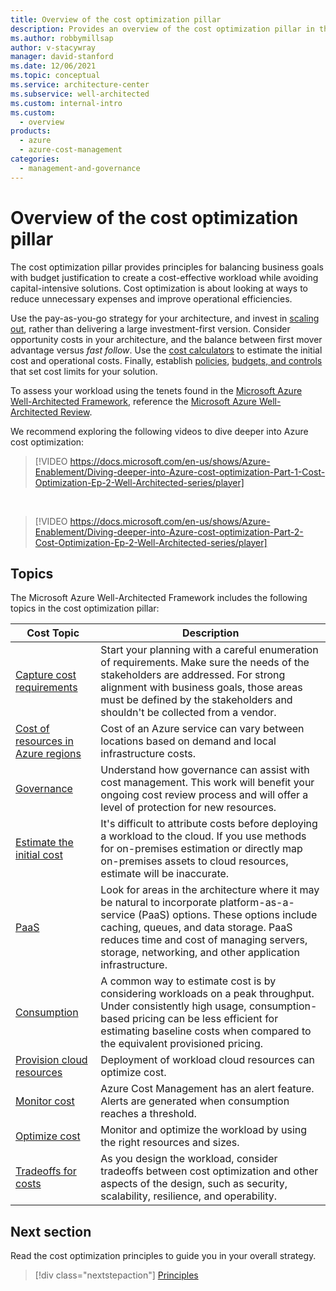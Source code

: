 ```yaml
---
title: Overview of the cost optimization pillar
description: Provides an overview of the cost optimization pillar in the Azure Well-Architected Framework.
ms.author: robbymillsap
author: v-stacywray
manager: david-stanford
ms.date: 12/06/2021
ms.topic: conceptual
ms.service: architecture-center
ms.subservice: well-architected
ms.custom: internal-intro
ms.custom:
  - overview
products:
  - azure
  - azure-cost-management
categories:
  - management-and-governance
---
```


# Overview of the cost optimization pillar

The cost optimization pillar provides principles for balancing business goals with budget justification to create a cost-effective workload while avoiding capital-intensive solutions. Cost optimization is about looking at ways to reduce unnecessary expenses and improve operational efficiencies.

Use the pay-as-you-go strategy for your architecture, and invest in [scaling out](optimize-autoscale.md), rather than delivering a large investment-first version. Consider opportunity costs in your architecture, and the balance between first mover advantage versus *fast follow*. Use the [cost calculators](https://azure.microsoft.com/pricing/calculator/) to estimate the initial cost and operational costs. Finally, establish [policies](principles.md), [budgets, and controls](monitor-alert.md) that set cost limits for your solution.

To assess your workload using the tenets found in the [Microsoft Azure Well-Architected Framework](/azure/architecture/framework/), reference the [Microsoft Azure Well-Architected Review](/assessments/?id=azure-architecture-review&mode=pre-assessment).

We recommend exploring the following videos to dive deeper into Azure cost optimization:

<!-- markdownlint-disable MD034 -->

> [!VIDEO https://docs.microsoft.com/en-us/shows/Azure-Enablement/Diving-deeper-into-Azure-cost-optimization-Part-1-Cost-Optimization-Ep-2-Well-Architected-series/player]
<br>

> [!VIDEO https://docs.microsoft.com/en-us/shows/Azure-Enablement/Diving-deeper-into-Azure-cost-optimization-Part-2-Cost-Optimization-Ep-2-Well-Architected-series/player]

<!-- markdownlint-enable MD034 -->

## Topics

The Microsoft Azure Well-Architected Framework includes the following topics in the cost optimization pillar:

| Cost Topic | Description |
|------------|-------------|
|[Capture cost requirements](./design-capture-requirements.md)| Start your planning with a careful enumeration of requirements. Make sure the needs of the stakeholders are addressed. For strong alignment with business goals, those areas must be defined by the stakeholders and shouldn't be collected from a vendor.|
|[Cost of resources in Azure regions](./design-regions.md)|Cost of an Azure service can vary between locations based on demand and local infrastructure costs.|
|[Governance](./design-resources.md)| Understand how governance can assist with cost management. This work will benefit your ongoing cost review process and will offer a level of protection for new resources.|
|[Estimate the initial cost](./design-initial-estimate.md)|It's difficult to attribute costs before deploying a workload to the cloud. If you use methods for on-premises estimation or directly map on-premises assets to cloud resources, estimate will be inaccurate.|
|[PaaS](./design-paas.md)| Look for areas in the architecture where it may be natural to incorporate platform-as-a-service (PaaS) options. These options include caching, queues, and data storage. PaaS reduces time and cost of managing servers, storage, networking, and other application infrastructure.|
|[Consumption](./design-price.md)|A common way to estimate cost is by considering workloads on a peak throughput. Under consistently high usage, consumption-based pricing can be less efficient for estimating baseline costs when compared to the equivalent provisioned pricing.|
|[Provision cloud resources](./provision-checklist.md)|Deployment of workload cloud resources can optimize cost.|
|[Monitor cost](./monitor-alert.md)|Azure Cost Management has an alert feature. Alerts are generated when consumption reaches a threshold.|
|[Optimize cost](./optimize-checklist.md)|Monitor and optimize the workload by using the right resources and sizes.
|[Tradeoffs for costs](./tradeoffs.md)|As you design the workload, consider tradeoffs between cost optimization and other aspects of the design, such as security, scalability, resilience, and operability.

## Next section

Read the cost optimization principles to guide you in your overall strategy.

> [!div class="nextstepaction"]
> [Principles](principles.md)
